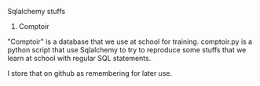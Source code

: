 Sqlalchemy stuffs

1. Comptoir

"Comptoir" is a database that we use at school for training.
comptoir.py is a python script that use Sqlalchemy to try to 
reproduce some stuffs that we learn at school with regular SQL statements.

I store that on github as remembering for later use.
